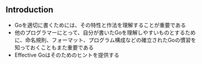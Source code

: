 ## Introduction
- Goを適切に書くためには、その特性と作法を理解することが重要である
- 他のプログラマーにとって、自分が書いたGoを理解しやすいものとするために、命名規則、フォーマット、プログラム構成などの確立されたGoの慣習を知っておくこともまた重要である
- Effective Goはそのためのヒントを提供する
